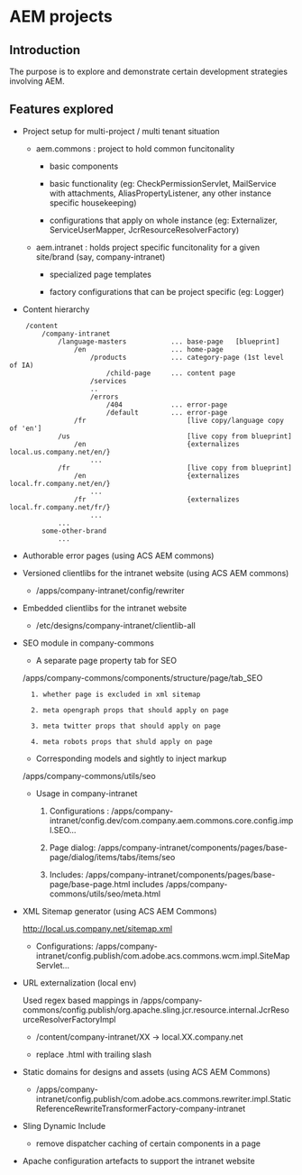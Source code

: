 # AEM projects

## Introduction 

The purpose is to explore and demonstrate certain development strategies involving AEM.


## Features explored

- Project setup for multi-project / multi tenant situation

	- aem.commons : project to hold common funcitonality

		- basic components

		- basic functionality (eg: CheckPermissionServlet, MailService with attachments, AliasPropertyListener, any other instance specific housekeeping)

		- configurations that apply on whole instance (eg: Externalizer, ServiceUserMapper, JcrResourceResolverFactory)

	- aem.intranet : holds project specific funcitonality for a given site/brand (say, company-intranet)

		- specialized page templates

		- factory configurations that can be project specific (eg: Logger)
	
	
- Content hierarchy

```
	/content
		/company-intranet
			/language-masters			... base-page	[blueprint]
				/en						... home-page
					/products			... category-page (1st level of IA)
						/child-page		... content page
					/services
					..
					/errors
						/404			... error-page
						/default		... error-page
				/fr							[live copy/language copy of 'en']
			/us								[live copy from blueprint]		
				/en							{externalizes local.us.company.net/en/}
					...
			/fr								[live copy from blueprint]
				/en							{externalizes local.fr.company.net/en/}
					...
				/fr							{externalizes local.fr.company.net/fr/}	
					...
			...
		some-other-brand
			...
```


- Authorable error pages (using ACS AEM commons)


- Versioned clientlibs for the intranet website (using ACS AEM commons)

	- /apps/company-intranet/config/rewriter


- Embedded clientlibs for the intranet website

	- /etc/designs/company-intranet/clientlib-all


- SEO module in company-commons
 
	- A separate page property tab for SEO
	
	/apps/company-commons/components/structure/page/tab_SEO

		1. whether page is excluded in xml sitemap

		2. meta opengraph props that should apply on page

		3. meta twitter props that should apply on page

		4. meta robots props that shuld apply on page
		

	- Corresponding models and sightly to inject markup
	
	/apps/company-commons/utils/seo
	
	- Usage in company-intranet

		1. Configurations : /apps/company-intranet/config.dev/com.company.aem.commons.core.config.impl.SEO...	

		2. Page dialog: /apps/company-intranet/components/pages/base-page/dialog/items/tabs/items/seo

		3. Includes: /apps/company-intranet/components/pages/base-page/base-page.html includes /apps/company-commons/utils/seo/meta.html
		
		
- XML Sitemap generator (using ACS AEM Commons)
	
	http://local.us.company.net/sitemap.xml
	
	- Configurations: /apps/company-intranet/config.publish/com.adobe.acs.commons.wcm.impl.SiteMapServlet...
	
	

- URL externalization (local env)

	Used regex based mappings in /apps/company-commons/config.publish/org.apache.sling.jcr.resource.internal.JcrResourceResolverFactoryImpl
	
	- /content/company-intranet/XX -> local.XX.company.net
	
	- replace .html with trailing slash
	
	
- Static domains for designs and assets (using ACS AEM Commons)

	- /apps/company-intranet/config.publish/com.adobe.acs.commons.rewriter.impl.StaticReferenceRewriteTransformerFactory-company-intranet

	
- Sling Dynamic Include

	- remove dispatcher caching of certain components in a page
	

- Apache configuration artefacts to support the intranet website